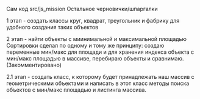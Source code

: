 Сам код src/js_mission
Остальное черновички/шпаргалки

1 этап - создать классы круг, квадрат, треугольник и фабрику для удобного создания таких объектов

2 этап - найти объекты с миинимальной и максимальной площадью
Сортировки сделал по одному и тому же принципу:
создаю переменные мин/макс для площади и для хранения индекса объекта с мин/макс площадью
в массиве, перебираю объекты и сравнимаю.(Закомментировано)

2.1 этап - создать класс, к которому будет принадлежать наш массив с геометрическими объектами
и написать в этот класс методы поиска объектов с мин/макс площадью и листинга массива.